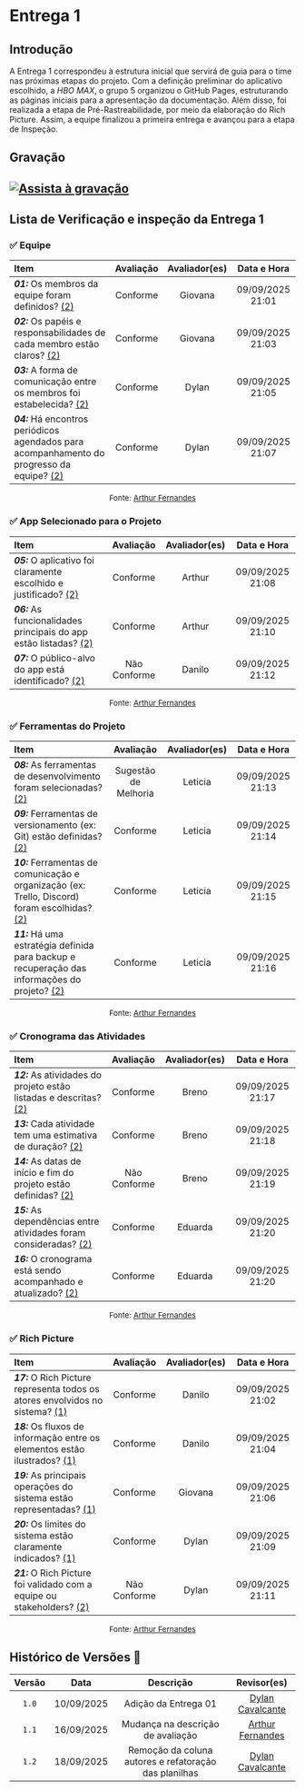 # Entrega 1

## Introdução

A Entrega 1 correspondeu à estrutura inicial que servirá de guia para o time nas próximas etapas do projeto. Com a definição preliminar do aplicativo escolhido, a *HBO MAX*, o grupo 5 organizou o GitHub Pages, estruturando as páginas iniciais para a apresentação da documentação. Além disso, foi realizada a etapa de Pré-Rastreabilidade, por meio da elaboração do Rich Picture. Assim, a equipe finalizou a primeira entrega e avançou para a etapa de Inspeção.

## Gravação

[![Assista à gravação](https://img.youtube.com/vi/ukdPft-PSpA/0.jpg)](https://youtu.be/ukdPft-PSpA?feature=shared)     
---

## Lista de Verificação e inspeção da Entrega 1

### ✅ Equipe

| Item | Avaliação | Avaliador(es) | Data e Hora |
| :---- | :---: | :---: | :---: |
| ***01:*** Os membros da equipe foram definidos? [(2)](#RP2)| Conforme | Giovana | 09/09/2025 21:01 |
| ***02:*** Os papéis e responsabilidades de cada membro estão claros? [(2)](#RP2) | Conforme | Giovana | 09/09/2025 21:03 |
| ***03:*** A forma de comunicação entre os membros foi estabelecida? [(2)](#RP2) | Conforme | Dylan | 09/09/2025 21:05 |
| ***04:*** Há encontros periódicos agendados para acompanhamento do progresso da equipe? [(2)](#RP2) | Conforme | Dylan | 09/09/2025 21:07 |
<p style="text-align: center; font-size: 10pt;">Fonte: <a href="https://github.com/arthurfernandesj">Arthur Fernandes</a></p>

### ✅ App Selecionado para o Projeto

| Item | Avaliação | Avaliador(es) | Data e Hora |
| :---- | :---: | :---: | :---: |
| ***05:*** O aplicativo foi claramente escolhido e justificado? [(2)](#RP2) | Conforme | Arthur | 09/09/2025 21:08 |
| ***06:*** As funcionalidades principais do app estão listadas? [(2)](#RP2) | Conforme | Arthur | 09/09/2025 21:10 |
| ***07:*** O público-alvo do app está identificado? [(2)](#RP2) | Não Conforme | Danilo | 09/09/2025 21:12 |
<p style="text-align: center; font-size: 10pt;">Fonte: <a href="https://github.com/arthurfernandesj">Arthur Fernandes</a></p>

### ✅ Ferramentas do Projeto

| Item | Avaliação | Avaliador(es) | Data e Hora |
| :---- | :---: | :---: | :---: |
| ***08:*** As ferramentas de desenvolvimento foram selecionadas? [(2)](#RP2) | Sugestão de Melhoria | Leticia | 09/09/2025 21:13 |
| ***09:*** Ferramentas de versionamento (ex: Git) estão definidas? [(2)](#RP2) | Conforme | Leticia | 09/09/2025 21:14 |
| ***10:*** Ferramentas de comunicação e organização (ex: Trello, Discord) foram escolhidas? [(2)](#RP2) | Conforme | Leticia | 09/09/2025 21:15 |
| ***11:*** Há uma estratégia definida para backup e recuperação das informações do projeto? [(2)](#RP2) | Conforme | Leticia | 09/09/2025 21:16 |
<p style="text-align: center; font-size: 10pt;">Fonte: <a href="https://github.com/arthurfernandesj">Arthur Fernandes</a></p>

### ✅ Cronograma das Atividades

| Item | Avaliação | Avaliador(es) | Data e Hora |
| :---- | :---: | :---: | :---: |
| ***12:*** As atividades do projeto estão listadas e descritas? [(2)](#RP2) | Conforme | Breno | 09/09/2025 21:17 |
| ***13:*** Cada atividade tem uma estimativa de duração? [(2)](#RP2) | Conforme | Breno | 09/09/2025 21:18 |
| ***14:*** As datas de início e fim do projeto estão definidas? [(2)](#RP2) | Não Conforme | Breno | 09/09/2025 21:19 |
| ***15:*** As dependências entre atividades foram consideradas? [(2)](#RP2) | Conforme | Eduarda | 09/09/2025 21:20 |
| ***16:*** O cronograma está sendo acompanhado e atualizado? [(2)](#RP2) | Conforme | Eduarda | 09/09/2025 21:20 |
<p style="text-align: center; font-size: 10pt;">Fonte: <a href="https://github.com/arthurfernandesj">Arthur Fernandes</a></p>

### ✅ Rich Picture

| Item | Avaliação | Avaliador(es) | Data e Hora |
| :---- | :---: | :---: | :---: |
| ***17:*** O Rich Picture representa todos os atores envolvidos no sistema? [(1)](#RP1) | Conforme | Danilo | 09/09/2025 21:02 |
| ***18:*** Os fluxos de informação entre os elementos estão ilustrados? [(1)](#RP1) | Conforme | Danilo | 09/09/2025 21:04 |
| ***19:*** As principais operações do sistema estão representadas? [(1)](#RP1) | Conforme | Giovana | 09/09/2025 21:06 |
| ***20:*** Os limites do sistema estão claramente indicados? [(1)](#RP1) | Conforme | Dylan | 09/09/2025 21:09 |
| ***21:*** O Rich Picture foi validado com a equipe ou stakeholders? [(2)](#RP2) | Não Conforme | Dylan | 09/09/2025 21:11 |
<p style="text-align: center; font-size: 10pt;">Fonte: <a href="https://github.com/arthurfernandesj">Arthur Fernandes</a></p>

## Histórico de Versões 📅

| Versão | Data | Descrição | Revisor(es) |
|:-:|:-:|:-:|:-:|
| `1.0`  | 10/09/2025 | Adição da Entrega 01 |  [Dylan Cavalcante](https://github.com/dylancavalcante) |
| `1.1`  | 16/09/2025 | Mudança na descrição de avaliação | [Arthur Fernandes](https://github.com/arthurfernandesj) |
| `1.2`  | 18/09/2025 | Remoção da coluna autores e refatoração das planilhas | [Dylan Cavalcante](https://github.com/dylancavalcante) |
